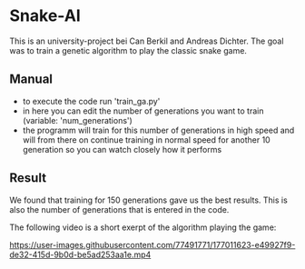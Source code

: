 # Snake-AI
This is an university-project bei Can Berkil and Andreas Dichter. The goal was to train a genetic algorithm to play the classic snake game.

## Manual
- to execute the code run 'train_ga.py'
- in here you can edit the number of generations you want to train (variable: 'num_generations')
- the programm will train for this number of generations in high speed and will from there on continue training in normal speed for another 10 generation so you can watch closely how it performs

## Result
We found that training for 150 generations gave us the best results. This is also the number of generations that is entered in the code.

The following video is a short exerpt of the algorithm playing the game:


https://user-images.githubusercontent.com/77491771/177011623-e49927f9-de32-415d-9b0d-be5ad253aa1e.mp4

